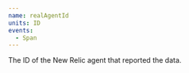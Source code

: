 ```yaml
---
name: realAgentId
units: ID
events:
  - Span
---
```


The ID of the New Relic agent that reported the data.